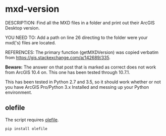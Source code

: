 # mxd-version
DESCRIPTION: Find all the MXD files in a folder and print out their ArcGIS Desktop version.

YOU NEED TO: Add a path on line 26 directing to the folder were your mxd('s) files are located.

REFERENCES: The primary function (getMXDVersion) was copied verbatim from https://gis.stackexchange.com/a/142689/335.  

**Beware:** The answer on that post that is marked as correct does not work from ArcGIS 10.4 on.  This one has been tested through 10.7.1.

This has been tested in Python 2.7 and 3.5, so it should work whether or not you have ArcGIS Pro/Python 3.x Installed and messing up your Python environment.

## olefile
The script requires [olefile](https://pypi.python.org/pypi/olefile).

```bash
pip install olefile
```

